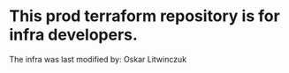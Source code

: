 # This prod terraform repository is for infra developers. 
The infra was last modified by: Oskar Litwinczuk